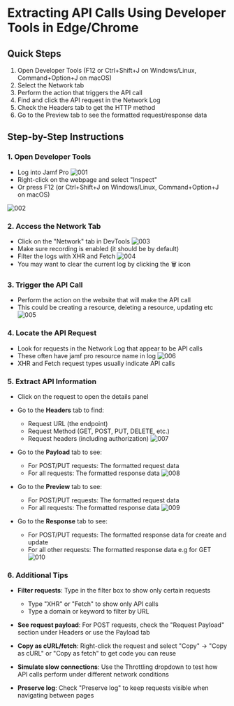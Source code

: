 # Extracting API Calls Using Developer Tools in Edge/Chrome

## Quick Steps

1. Open Developer Tools (F12 or Ctrl+Shift+J on Windows/Linux, Command+Option+J on macOS)
2. Select the Network tab
3. Perform the action that triggers the API call
4. Find and click the API request in the Network Log
5. Check the Headers tab to get the HTTP method
6. Go to the Preview tab to see the formatted request/response data

## Step-by-Step Instructions

### 1. Open Developer Tools

- Log into Jamf Pro
![001](../screen_shots/debug_api_calls/001.png)
- Right-click on the webpage and select "Inspect"
- Or press F12 (or Ctrl+Shift+J on Windows/Linux, Command+Option+J on macOS)

![002](../screen_shots/debug_api_calls/002.png)

### 2. Access the Network Tab

- Click on the "Network" tab in DevTools
![003](../screen_shots/debug_api_calls/003.png)
- Make sure recording is enabled (it should be by default)
- Filter the logs with XHR and Fetch
![004](../screen_shots/debug_api_calls/004.png)
- You may want to clear the current log by clicking the 🗑️ icon

### 3. Trigger the API Call

- Perform the action on the website that will make the API call
- This could be creating a resource, deleting a resource, updating etc
![005](../screen_shots/debug_api_calls/004.png)

### 4. Locate the API Request

- Look for requests in the Network Log that appear to be API calls
- These often have jamf pro resource name in log
![006](../screen_shots/debug_api_calls/004.png)
- XHR and Fetch request types usually indicate API calls

### 5. Extract API Information

- Click on the request to open the details panel
- Go to the **Headers** tab to find:
  - Request URL (the endpoint)
  - Request Method (GET, POST, PUT, DELETE, etc.)
  - Request headers (including authorization)
![007](../screen_shots/debug_api_calls/007.png)

- Go to the **Payload** tab to see:
  - For POST/PUT requests: The formatted request data
  - For all requests: The formatted response data
![008](../screen_shots/debug_api_calls/008.png)

- Go to the **Preview** tab to see:
  - For POST/PUT requests: The formatted request data
  - For all requests: The formatted response data
![009](../screen_shots/debug_api_calls/009.png)

- Go to the **Response** tab to see:
  - For POST/PUT requests: The formatted response data for create and update
  - For all other requests: The formatted response data e.g for GET
![010](../screen_shots/debug_api_calls/010.png)
  
### 6. Additional Tips

- **Filter requests**: Type in the filter box to show only certain requests
  - Type "XHR" or "Fetch" to show only API calls
  - Type a domain or keyword to filter by URL

- **See request payload**: For POST requests, check the "Request Payload" section under Headers or use the Payload tab

- **Copy as cURL/fetch**: Right-click the request and select "Copy" → "Copy as cURL" or "Copy as fetch" to get code you can reuse

- **Simulate slow connections**: Use the Throttling dropdown to test how API calls perform under different network conditions

- **Preserve log**: Check "Preserve log" to keep requests visible when navigating between pages
